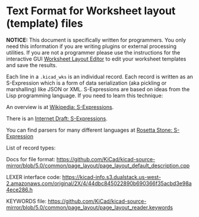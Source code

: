 # Text Format for Worksheet layout (template) files


**NOTICE:** This document is specifically written for programmers. You only need this information if you are writing plugins or external processing utilities. If you are not a programmer please use the instructions for the interactive GUI [Worksheet Layout Editor](https://github.com/Sonophoto/KiCAD_docs/tree/master/worksheet_layout_editor) to edit your worksheet templates and save the results.

Each line in a `.kicad_wks` is an individual record. Each record is written as an S-Expression which is a form of data serialization (aka pickling or marshalling) like JSON or XML. S-Expressions are based on ideas from the Lisp programming language. If you need to learn this technique:

An overview is at [Wikipedia: S-Expressions](https://en.wikipedia.org/wiki/S-expression).

There is an [Internet Draft: S-Expressions]( http://people.csail.mit.edu/rivest/Sexp.txt).

You can find parsers for many different languages at [Rosetta Stone: S-Expression](http://rosettacode.org/wiki/S-Expressions)

List of record types:

Docs for file format: https://github.com/KiCad/kicad-source-mirror/blob/5.0/common/page_layout/page_layout_default_description.cpp

LEXER interface code: https://kicad-info.s3.dualstack.us-west-2.amazonaws.com/original/2X/4/44dbc845022890b690366f35acbd3e98a4ece286.h

KEYWORDS file: https://github.com/KiCad/kicad-source-mirror/blob/5.0/common/page_layout/page_layout_reader.keywords
